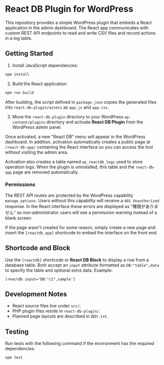 # React DB Plugin for WordPress

This repository provides a simple WordPress plugin that embeds a React
application in the admin dashboard. The React app communicates with
custom REST API endpoints to read and write CSV files and record actions
in a log table.

## Getting Started

1. Install JavaScript dependencies:

```bash
npm install
```

2. Build the React application:

```bash
npm run build
```

After building, the script defined in `package.json` copies the generated
files into `react-db-plugin/assets` as `app.js` and `app.css`.

3. Move the `react-db-plugin` directory to your WordPress
`wp-content/plugins` directory and activate **React DB Plugin** from the
WordPress admin panel.

Once activated, a new "React DB" menu will appear in the WordPress
dashboard. In addition, activation automatically creates a public page at
`/react-db-app/` containing the React interface so you can access the
tool without visiting the admin area.

Activation also creates a table named `wp_reactdb_logs` used to store
operation logs. When the plugin is uninstalled, this table and the
`react-db-app` page are removed automatically.

### Permissions

The REST API routes are protected by the WordPress capability
`manage_options`. Users without this capability will receive a `401
Unauthorized` response. In the React interface these errors are displayed
as "権限がありません" so non‑administrator users will see a permission
warning instead of a blank screen.

If the page wasn't created for some reason, simply create a new page and
insert the `[reactdb_app]` shortcode to embed the interface on the front
end.

## Shortcode and Block

Use the `[reactdb]` shortcode or **React DB Block** to display a row from a
database table. Both accept an `input` attribute formatted as
`DB:"table",data` to specify the table and optional extra data. Example:

```wordpress
[reactdb input='DB:"c1",sample']
```

## Development Notes

- React source files live under `src/`.
- PHP plugin files reside in `react-db-plugin/`.
- Planned page layouts are described in `設計.txt`.

## Testing

Run tests with the following command if the environment has the required
dependencies:

```bash
npm test
```
